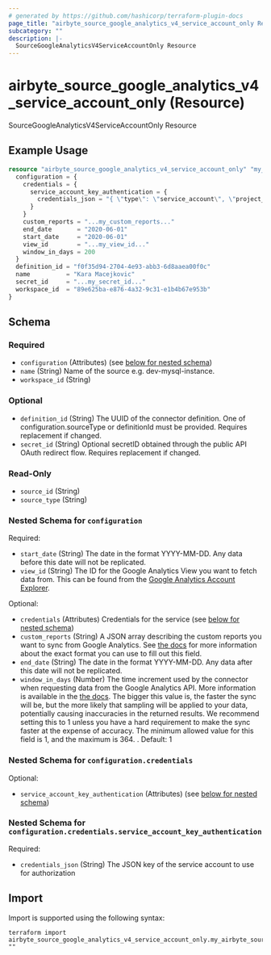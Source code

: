 ```yaml
---
# generated by https://github.com/hashicorp/terraform-plugin-docs
page_title: "airbyte_source_google_analytics_v4_service_account_only Resource - terraform-provider-airbyte"
subcategory: ""
description: |-
  SourceGoogleAnalyticsV4ServiceAccountOnly Resource
---
```


# airbyte_source_google_analytics_v4_service_account_only (Resource)

SourceGoogleAnalyticsV4ServiceAccountOnly Resource

## Example Usage

```terraform
resource "airbyte_source_google_analytics_v4_service_account_only" "my_source_googleanalyticsv4serviceaccountonly" {
  configuration = {
    credentials = {
      service_account_key_authentication = {
        credentials_json = "{ \"type\": \"service_account\", \"project_id\": YOUR_PROJECT_ID, \"private_key_id\": YOUR_PRIVATE_KEY, ... }"
      }
    }
    custom_reports = "...my_custom_reports..."
    end_date       = "2020-06-01"
    start_date     = "2020-06-01"
    view_id        = "...my_view_id..."
    window_in_days = 200
  }
  definition_id = "f0f35d94-2704-4e93-abb3-6d8aaea00f0c"
  name          = "Kara Macejkovic"
  secret_id     = "...my_secret_id..."
  workspace_id  = "89e625ba-e876-4a32-9c31-e1b4b67e953b"
}
```

<!-- schema generated by tfplugindocs -->
## Schema

### Required

- `configuration` (Attributes) (see [below for nested schema](#nestedatt--configuration))
- `name` (String) Name of the source e.g. dev-mysql-instance.
- `workspace_id` (String)

### Optional

- `definition_id` (String) The UUID of the connector definition. One of configuration.sourceType or definitionId must be provided. Requires replacement if changed.
- `secret_id` (String) Optional secretID obtained through the public API OAuth redirect flow. Requires replacement if changed.

### Read-Only

- `source_id` (String)
- `source_type` (String)

<a id="nestedatt--configuration"></a>
### Nested Schema for `configuration`

Required:

- `start_date` (String) The date in the format YYYY-MM-DD. Any data before this date will not be replicated.
- `view_id` (String) The ID for the Google Analytics View you want to fetch data from. This can be found from the <a href="https://ga-dev-tools.appspot.com/account-explorer/">Google Analytics Account Explorer</a>.

Optional:

- `credentials` (Attributes) Credentials for the service (see [below for nested schema](#nestedatt--configuration--credentials))
- `custom_reports` (String) A JSON array describing the custom reports you want to sync from Google Analytics. See <a href="https://docs.airbyte.com/integrations/sources/google-analytics-v4#data-processing-latency">the docs</a> for more information about the exact format you can use to fill out this field.
- `end_date` (String) The date in the format YYYY-MM-DD. Any data after this date will not be replicated.
- `window_in_days` (Number) The time increment used by the connector when requesting data from the Google Analytics API. More information is available in the <a href="https://docs.airbyte.com/integrations/sources/google-analytics-v4/#sampling-in-reports">the docs</a>. The bigger this value is, the faster the sync will be, but the more likely that sampling will be applied to your data, potentially causing inaccuracies in the returned results. We recommend setting this to 1 unless you have a hard requirement to make the sync faster at the expense of accuracy. The minimum allowed value for this field is 1, and the maximum is 364. . Default: 1

<a id="nestedatt--configuration--credentials"></a>
### Nested Schema for `configuration.credentials`

Optional:

- `service_account_key_authentication` (Attributes) (see [below for nested schema](#nestedatt--configuration--credentials--service_account_key_authentication))

<a id="nestedatt--configuration--credentials--service_account_key_authentication"></a>
### Nested Schema for `configuration.credentials.service_account_key_authentication`

Required:

- `credentials_json` (String) The JSON key of the service account to use for authorization

## Import

Import is supported using the following syntax:

```shell
terraform import airbyte_source_google_analytics_v4_service_account_only.my_airbyte_source_google_analytics_v4_service_account_only ""
```
